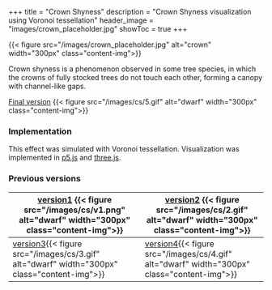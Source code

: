 +++
title = "Crown Shyness"
description = "Crown Shyness visualization using Voronoi tessellation"
header_image = "images/crown_placeholder.jpg"
showToc = true
+++

<!--more-->

{{< figure src="/images/crown_placeholder.jpg" alt="crown" width="300px" class="content-img">}}

Crown shyness is a phenomenon observed in some tree species, in which the crowns of fully stocked trees do not touch each other, forming a canopy with channel-like gaps.


[Final version](https://metaviz-code.netlify.app/src/crown-shyness/7/index.html)
{{< figure src="/images/cs/5.gif" alt="dwarf" width="300px" class="content-img">}}


### Implementation

This effect was simulated with Voronoi tessellation. Visualization was implemented in [p5.js](https://p5js.org/) and [three.js](https://threejs.org/).



### Previous versions

| [version1](https://metaviz-code.netlify.app/src/crown-shyness/1.html) {{< figure src="/images/cs/v1.png" alt="dwarf" width="300px" class="content-img">}}    | [version2](https://metaviz-code.netlify.app/src/crown-shyness/2.html) {{< figure src="/images/cs/2.gif" alt="dwarf" width="300px" class="content-img">}} |
|---|---|
| [version3](https://metaviz-code.netlify.app/src/crown-shyness/5.html){{< figure src="/images/cs/3.gif" alt="dwarf" width="300px" class="content-img">}} | [version4](https://metaviz-code.netlify.app/src/crown-shyness/6.html){{< figure src="/images/cs/4.gif" alt="dwarf" width="300px" class="content-img">}}  |

<!-- - [version1](https://metaviz-code.netlify.app/src/crown-shyness/1.html)
- [version2](https://metaviz-code.netlify.app/src/crown-shyness/2.html)
- [version3](https://metaviz-code.netlify.app/src/crown-shyness/5.html)
- [version4](https://metaviz-code.netlify.app/src/crown-shyness/6.html)
- [version5](https://metaviz-code.netlify.app/src/crown-shyness/7/index.html)
 -->


